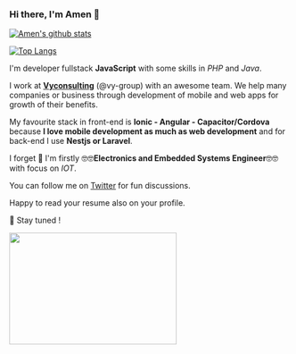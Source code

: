 ### Hi there, I'm Amen 👋

[![Amen's github stats](https://github-readme-stats.vercel.app/api?username=amilamen&count_private=true&show_icons=true&theme=synthwave)](https://github.com/amilamen/github-readme-stats)

[![Top Langs](https://github-readme-stats.vercel.app/api/top-langs/?username=amilamen)](https://github.com/amilamen/github-readme-stats)

I'm developer fullstack **JavaScript** with some skills in *PHP* and *Java*. 

I work at [**Vyconsulting**](https://vyconsulting-group.com) (@vy-group) with an awesome team. We help many companies or business through development of mobile and web apps for growth of their benefits.  

My favourite stack in front-end is **Ionic - Angular - Capacitor/Cordova** because **I love mobile development as much as web development** and for back-end I use **Nestjs or Laravel**.

I forget 🤔 I'm firstly 🤓🤓**Electronics and Embedded Systems Engineer**🤓🤓 with focus on *IOT*.

You can follow me on [Twitter](https://twitter.com/ezchilamen) for fun discussions.

Happy to read your resume also on your profile.

🔭 Stay tuned !

<img src="https://media.giphy.com/media/3o7qE1YN7aBOFPRw8E/giphy.gif" width="300" height="200" />

<!--
**amilamen/amilamen** is a ✨ _special_ ✨ repository because its `README.md` (this file) appears on your GitHub profile.

Here are some ideas to get you started:

- 🔭 I’m currently working on ...
- 🌱 I’m currently learning ...
- 👯 I’m looking to collaborate on ...
- 🤔 I’m looking for help with ...
- 💬 Ask me about ...
- 📫 How to reach me: ...
- 😄 Pronouns: ...
- ⚡ Fun fact: ...
-->
